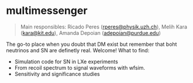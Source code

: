 # multimessenger

> Main responsibles: Ricado Peres (rperes@physik.uzh.ch), Melih Kara (kara@kit.edu), Amanda Depoian (adepoian@purdue.edu)

The go-to place when you doubt that DM exist but remember that boht neutrinos and SN are definetly real. Welcome!
What to find:
  - Simulation code for SN in LXe experiments
  - From recoil spectrum to signal waveforms with wfsim.
  - Sensitivity and significance studies
